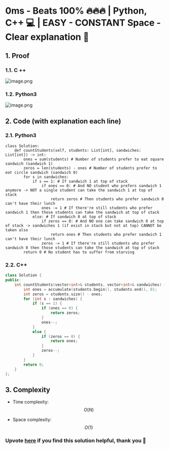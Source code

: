 # 0ms - Beats 100% 🔥🔥🔥 | Python, C++ 💻 | EASY - CONSTANT Space - Clear explanation 📗
## 1. Proof
<!-- Describe your first thoughts on how to solve this problem. -->
### 1.1. C ++
![image.png](https://assets.leetcode.com/users/images/f57fb3b4-2924-48a5-bbdf-3e5e05b24b17_1712678263.9577212.png)
### 1.2. Python3
![image.png](https://assets.leetcode.com/users/images/4746671e-e24c-4ec5-8052-f6ab7767a85b_1712678275.8687181.png)

## 2. Code (with explanation each line)
### 2.1. Python3
```python3 []
class Solution:
    def countStudents(self, students: List[int], sandwiches: List[int]) -> int:
        ones = sum(students) # Number of students prefer to eat square sandwich (sandwich 1)
        zeros = len(students) - ones # Number of students prefer to eat circle sandwich (sandwich 0)
        for s in sandwiches:
            if s == 1: # If sandwich 1 at top of stack
                if ones == 0: # And NO student who prefers sandwich 1 anymore -> NOT a single student can take the sandwich 1 at top of stack
                    return zeros # Then students who prefer sandwich 0 can't have their lunch
                ones -= 1 # If there're still students who prefer sandwich 1 then those students can take the sandwich at top of stack
            else: # If sandwich 0 at top of stack
                if zeros == 0: # And NO one can take sandwich 0 at top of stack -> sandwiches 1 (if exist in stack but not at top) CANNOT be taken also
                    return ones # Then students who prefer sandwich 1 can't have their lunch
                zeros -= 1 # If there're still students who prefer sandwich 0 then those students can take the sandwich at top of stack
        return 0 # No student has to suffer from starving
```
### 2.2. C++
```cpp []
class Solution {
public:
    int countStudents(vector<int>& students, vector<int>& sandwiches) {
        int ones = accumulate(students.begin(), students.end(), 0);
        int zeros = students.size() - ones;
        for (int s : sandwiches) {
            if (s == 1) {
                if (ones == 0) {
                    return zeros;
                }
                ones--;
            }
            else {
                if (zeros == 0) {
                    return ones;
                }
                zeros--;
            }
        }
        return 0;
    }
};
```
## 3. Complexity
- Time complexity: $$O(N)$$
<!-- Add your time complexity here, e.g. $$O(n)$$ -->

- Space complexity: $$O(1)$$
<!-- Add your space complexity here, e.g. $$O(n)$$ -->
### Upvote [here](https://leetcode.com/problems/number-of-students-unable-to-eat-lunch/solutions/4999523/0ms-beats-100-python-c-easy-constant-space-clear-explanation) if you find this solution helpful, thank you 🤍
